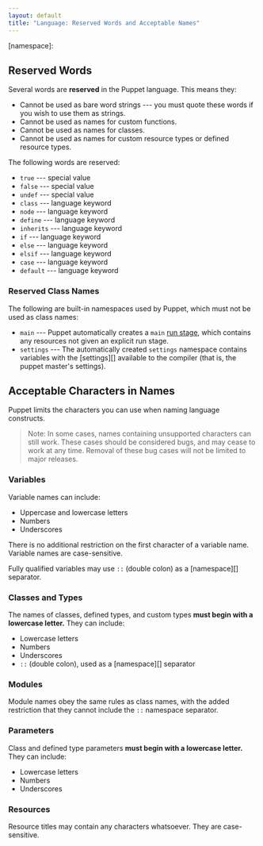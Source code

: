 ```yaml
---
layout: default
title: "Language: Reserved Words and Acceptable Names"
---
```


<!-- TODO -->
[runstage]: 
[settings]: 
[namespace]: 

Reserved Words
-----

Several words are **reserved** in the Puppet language. This means they: 

* Cannot be used as bare word strings --- you must quote these words if you wish to use them as strings.
* Cannot be used as names for custom functions.
* Cannot be used as names for classes.
* Cannot be used as names for custom resource types or defined resource types.

The following words are reserved: 

* `true` --- special value
* `false` --- special value
* `undef` --- special value
* `class` --- language keyword
* `node` --- language keyword
* `define` --- language keyword
* `inherits` --- language keyword
* `if` --- language keyword
* `else` --- language keyword
* `elsif` --- language keyword
* `case` --- language keyword
* `default` --- language keyword

### Reserved Class Names

The following are built-in namespaces used by Puppet, which must not be used as class names:

* `main` --- Puppet automatically creates a `main` [run stage][runstage], which contains any resources not given an explicit run stage.
* `settings` --- The automatically created `settings` namespace contains variables with the [settings][] available to the compiler (that is, the puppet master's settings). 

Acceptable Characters in Names
-----

Puppet limits the characters you can use when naming language constructs.

> Note: In some cases, names containing unsupported characters can still work. These cases should be considered bugs, and may cease to work at any time. Removal of these bug cases will not be limited to major releases.

### Variables

Variable names can include:

* Uppercase and lowercase letters
* Numbers
* Underscores

There is no additional restriction on the first character of a variable name. Variable names are case-sensitive.

Fully qualified variables may use `::` (double colon) as a [namespace][] separator.

### Classes and Types

The names of classes, defined types, and custom types **must begin with a lowercase letter.** They can include:

* Lowercase letters
* Numbers
* Underscores
* `::` (double colon), used as a [namespace][] separator

### Modules

Module names obey the same rules as class names, with the added restriction that they cannot include the `::` namespace separator.

### Parameters

Class and defined type parameters **must begin with a lowercase letter.** They can include:

* Lowercase letters
* Numbers
* Underscores

### Resources

Resource titles may contain any characters whatsoever. They are case-sensitive.

